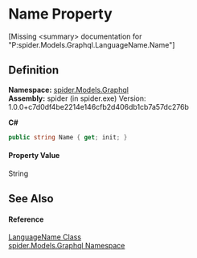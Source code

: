 # Name Property


\[Missing &lt;summary&gt; documentation for "P:spider.Models.Graphql.LanguageName.Name"\]



## Definition
**Namespace:** <a href="a7324a28-4f46-beaa-9269-26a8fa385391">spider.Models.Graphql</a>  
**Assembly:** spider (in spider.exe) Version: 1.0.0+c7d0df4be2214e146cfb2d406db1cb7a57dc276b

**C#**
``` C#
public string Name { get; init; }
```



#### Property Value
String

## See Also


#### Reference
<a href="88c3aad9-7990-94bb-6ff9-6b72269c772a">LanguageName Class</a>  
<a href="a7324a28-4f46-beaa-9269-26a8fa385391">spider.Models.Graphql Namespace</a>  
